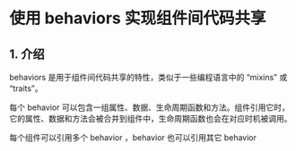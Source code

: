 # 使用 behaviors 实现组件间代码共享

## 1. 介绍

behaviors 是用于组件间代码共享的特性，类似于一些编程语言中的 “mixins” 或 “traits”。

每个 behavior 可以包含一组属性、数据、生命周期函数和方法。组件引用它时，它的属性、数据和方法会被合并到组件中，生命周期函数也会在对应时机被调用。 
  
每个组件可以引用多个 behavior ，behavior 也可以引用其它 behavior 